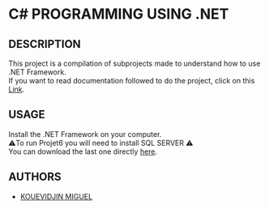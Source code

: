 # C# PROGRAMMING USING .NET

## DESCRIPTION
This project is a compilation of subprojects made to understand how to use .NET Framework.   
If you want to read documentation followed to do the project, click on this [Link](https://drive.google.com/drive/folders/1EnXKJBvKAvi4nOh57f3UerhTGto43FWy?usp=sharing).   

## USAGE
 Install the .NET Framework on your computer.
 <br/> ⚠️To run Projet6 you will need to install SQL SERVER ⚠️
 <br/>You can download the last one directly [here](https://drive.google.com/file/d/1EAak8AskRK7Hv945Z4s3TuP-CjvhAzRr/view?usp=sharing).
 
## AUTHORS

* [KOUEVIDJIN MIGUEL](https://github.com/MiguelGillesIT)

